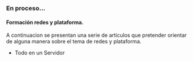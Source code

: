 ### En proceso...
#### Formación redes y plataforma.
A continuacion se presentan una serie de articulos que pretender orientar de alguna manera sobre el tema de redes y plataforma.
- Todo en un Servidor

